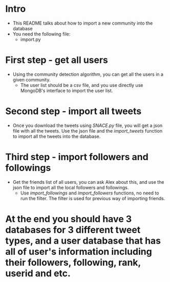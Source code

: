 # Intro
- This README talks about how to import a new community into the database
- You need the following file:
     - import.py

# First step - get all users
- Using the community detection algorithm, you can get all the users in a given community. 
    - The user list should be a csv file, and you use directly use MongoDB's interface to import the user list. 
# Second step - import all tweets
- Once you download the tweets using *SNACE.py* file, you will get a json file with all the tweets. Use the json file and the *import_tweets* function to import all the tweets into the database. 
# Third step - import followers and followings
- Get the friends list of all users, you can ask Alex about this, and use the json file to import all the local followers and followings. 
    - Use *import_followings* and *import_followers* functions, no need to run the filter. The filter is used for previous way of importing friends. 

# At the end you should have 3 databases for 3 different tweet types, and a user database that has all of user's information including their followers, following, rank, userid and etc. 